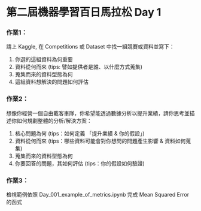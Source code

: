 # 第二屆機器學習百日馬拉松 Day 1

### 作業1：
請上 Kaggle, 在 Competitions 或 Dataset 中找一組競賽或資料並寫下：
1. 你選的這組資料為何重要
2. 資料從何而來 (tips: 譬如提供者是誰、以什麼方式蒐集)
3. 蒐集而來的資料型態為何
4. 這組資料想解決的問題如何評估

### 作業2：
想像你經營一個自由載客車隊，你希望能透過數據分析以提升業績，請你思考並描述你如何規劃整體的分析/解決方案：
1. 核心問題為何 (tips：如何定義 「提升業績 & 你的假設」)
2. 資料從何而來 (tips：哪些資料可能會對你想問的問題產生影響 & 資料如何蒐集)
3. 蒐集而來的資料型態為何
4. 你要回答的問題，其如何評估 (tips：你的假設如何驗證)

### 作業3：
檢視範例依照 Day_001_example_of_metrics.ipynb 完成 Mean Squared Error 的函式